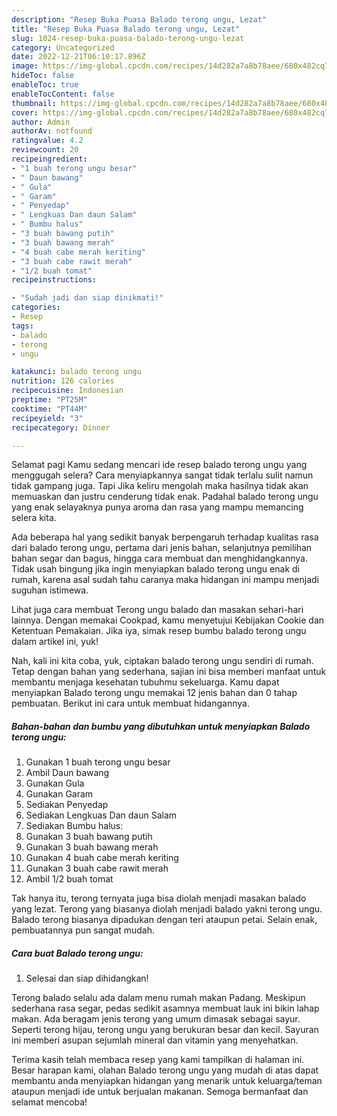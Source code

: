 ```yaml
---
description: "Resep Buka Puasa Balado terong ungu, Lezat"
title: "Resep Buka Puasa Balado terong ungu, Lezat"
slug: 1024-resep-buka-puasa-balado-terong-ungu-lezat
category: Uncategorized
date: 2022-12-21T06:10:17.896Z
image: https://img-global.cpcdn.com/recipes/14d282a7a8b78aee/680x482cq70/balado-terong-ungu-foto-resep-utama.jpg
hideToc: false
enableToc: true
enableTocContent: false
thumbnail: https://img-global.cpcdn.com/recipes/14d282a7a8b78aee/680x482cq70/balado-terong-ungu-foto-resep-utama.jpg
cover: https://img-global.cpcdn.com/recipes/14d282a7a8b78aee/680x482cq70/balado-terong-ungu-foto-resep-utama.jpg
author: Admin
authorAv: notfound
ratingvalue: 4.2
reviewcount: 20
recipeingredient:
- "1 buah terong ungu besar"
- " Daun bawang"
- " Gula"
- " Garam"
- " Penyedap"
- " Lengkuas Dan daun Salam"
- " Bumbu halus"
- "3 buah bawang putih"
- "3 buah bawang merah"
- "4 buah cabe merah keriting"
- "3 buah cabe rawit merah"
- "1/2 buah tomat"
recipeinstructions:

- "Sudah jadi dan siap dinikmati!"
categories:
- Resep
tags:
- balado
- terong
- ungu

katakunci: balado terong ungu 
nutrition: 126 calories
recipecuisine: Indonesian
preptime: "PT25M"
cooktime: "PT44M"
recipeyield: "3"
recipecategory: Dinner

---
```



Selamat pagi Kamu sedang mencari ide resep balado terong ungu yang menggugah selera? Cara menyiapkannya sangat tidak terlalu sulit namun tidak gampang juga. Tapi Jika keliru mengolah maka hasilnya tidak akan memuaskan dan justru cenderung tidak enak. Padahal balado terong ungu yang enak selayaknya punya aroma dan rasa yang mampu memancing selera kita.


Ada beberapa hal yang sedikit banyak berpengaruh terhadap kualitas rasa dari balado terong ungu, pertama dari jenis bahan, selanjutnya pemilihan bahan segar dan bagus, hingga cara membuat dan menghidangkannya. Tidak usah bingung jika ingin menyiapkan balado terong ungu enak di rumah, karena asal sudah tahu caranya maka hidangan ini mampu menjadi suguhan istimewa.

Lihat juga cara membuat Terong ungu balado dan masakan sehari-hari lainnya. Dengan memakai Cookpad, kamu menyetujui Kebijakan Cookie dan Ketentuan Pemakaian. Jika iya, simak resep bumbu balado terong ungu dalam artikel ini, yuk!


Nah, kali ini kita coba, yuk, ciptakan balado terong ungu sendiri di rumah. Tetap dengan bahan yang sederhana, sajian ini bisa memberi manfaat untuk membantu menjaga kesehatan tubuhmu sekeluarga. Kamu dapat menyiapkan Balado terong ungu memakai 12 jenis bahan dan 0 tahap pembuatan. Berikut ini cara untuk membuat hidangannya.

<!--inarticleads1-->

##### Bahan-bahan dan bumbu yang dibutuhkan untuk menyiapkan Balado terong ungu:

1. Gunakan 1 buah terong ungu besar
1. Ambil  Daun bawang
1. Gunakan  Gula
1. Gunakan  Garam
1. Sediakan  Penyedap
1. Sediakan  Lengkuas Dan daun Salam
1. Sediakan  Bumbu halus:
1. Gunakan 3 buah bawang putih
1. Gunakan 3 buah bawang merah
1. Gunakan 4 buah cabe merah keriting
1. Gunakan 3 buah cabe rawit merah
1. Ambil 1/2 buah tomat


Tak hanya itu, terong ternyata juga bisa diolah menjadi masakan balado yang lezat. Terong yang biasanya diolah menjadi balado yakni terong ungu. Balado terong biasanya dipadukan dengan teri ataupun petai. Selain enak, pembuatannya pun sangat mudah. 

<!--inarticleads2-->

##### Cara buat Balado terong ungu:


1. Selesai dan siap dihidangkan!

Terong balado selalu ada dalam menu rumah makan Padang. Meskipun sederhana rasa segar, pedas sedikit asamnya membuat lauk ini bikin lahap makan. Ada beragam jenis terong yang umum dimasak sebagai sayur. Seperti terong hijau, terong ungu yang berukuran besar dan kecil. Sayuran ini memberi asupan sejumlah mineral dan vitamin yang menyehatkan. 

Terima kasih telah membaca resep yang kami tampilkan di halaman ini. Besar harapan kami, olahan Balado terong ungu yang mudah di atas dapat membantu anda menyiapkan hidangan yang menarik untuk keluarga/teman ataupun menjadi ide untuk berjualan makanan. Semoga bermanfaat dan selamat mencoba!
